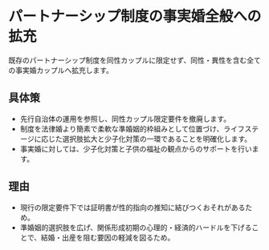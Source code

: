 # パートナーシップ制度の事実婚全般への拡充
既存のパートナーシップ制度を同性カップルに限定せず、同性・異性を含む全ての事実婚カップルへ拡充します。

## 具体策
* 先行自治体の運用を参照し、同性カップル限定要件を撤廃します。
* 制度を法律婚より簡素で柔軟な準婚姻的枠組みとして位置づけ、ライフステージに応じた選択肢拡大と少子化対策の一環であることを明確化します。
* 事実婚に対しては、少子化対策と子供の福祉の観点からのサポートを行います。

## 理由
* 現行の限定要件下では証明書が性的指向の推知に結びつくおそれがあるため。
* 準婚姻的選択肢を広げ、関係形成初期の心理的・経済的ハードルを下げることで、結婚・出産を阻む要因の軽減を図るため。